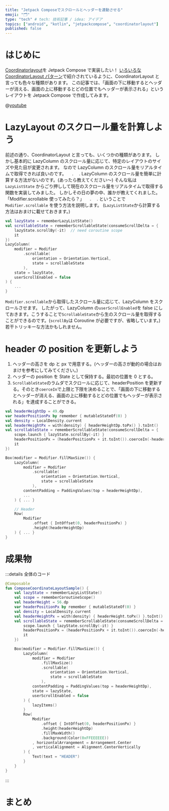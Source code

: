 ```yaml
---
title: "Jetpack Composeでスクロールとヘッダーを連動させる"
emoji: "🗂"
type: "tech" # tech: 技術記事 / idea: アイデア
topics: ["android", "kotlin", "jetpackcompose", "coordinatorlayout"]
published: false
---
```


# はじめに

[Coordinatorlayout](https://developer.android.com/jetpack/androidx/releases/coordinatorlayout)を Jetpack Compose で実装したい！
[いろいろな CoordinatorLayout パターン](https://qiita.com/ymshun/items/190527ffff55356ffb9e)で紹介されているように、CoordinatorLayout と言っても色々な種類があります。
この記事では、「画面の下に移動するとヘッダーが消える、画面の上に移動するとどの位置でもヘッダーが表示される」というレイアウトを Jetpack Compose で作成してみます。

@[youtube](Ju_ivS2o5fM)

# LazyLayout のスクロール量を計算しよう

前述の通り、CoordinatorLayout と言っても、いくつかの種類があります。
しかし基本的に LazyColumn のスクロール量に応じて、特定のレイアウトのサイズや見た目が変更されます。
なので LazyColumn のスクロール量をリアルタイムで取得できれば良いのです。
　.
　.
LazyColumn のスクロール量を簡単に計算する方法がないのです。(あったら教えてください～)
そんな私は `LazyListState` からごり押しして現在のスクロール量をリアルタイムで取得する関数を実装してみました。
しかしその日の夢の中、誰かが教えてくれました。
「Modifier.scrollable 使ってみたら？」
　.
　.
ということで `Modifier.scrollable` を使う方法を説明します。
(`LazyListState`から計算する方法はおまけに載せておきます。)

```kotlin
val lazyState = rememberLazyListState()
val scrollableState = rememberScrollableState(consumeScrollDelta = {
    lazyState.scrollBy(-it)  // need coroutine scope
    it
})
LazyColumn(
    modifier = Modifier
        .scrollable(
            orientation = Orientation.Vertical,
            state = scrollableState
        ),
    state = lazyState,
    userScrollEnabled = false
) {
    ...
}
```

`Modifier.scrollable`から取得したスクロール量に応じて、LazyColumn をスクロールさせます。
したがって、LazyColumn の`userScrollEnabled`を false にしておきます。こうすることで`ScrollableState`から生のスクロール量を取得することができるのです。(`scrollBy`は Coroutine が必要ですが、省略しています。)
若干トリッキーな方法かもしれません。

# header の position を更新しよう

1. ヘッダーの高さを dp と px で用意する。(ヘッダーの高さが動的の場合はおまけを参考にしてみてください。)
2. ヘッダーの position を State として保持する。最初の位置を 0 とする。
3. `ScrollableState`のラムダでスクロールに応じて、headerPosition を更新する。そのとき`coerceIn`で上限と下限を決めることで、「画面の下に移動するとヘッダーが消える、画面の上に移動するとどの位置でもヘッダーが表示される」を達成することができる。

```kotlin
val headerHeightDp = 49.dp
var headerPositionPx by remember { mutableStateOf(0) }
val density = LocalDensity.current
val headerHeightPx = with(density) { headerHeightDp.toPx() }.toInt()
val scrollableState = rememberScrollableState(consumeScrollDelta = {
    scope.launch { lazyState.scrollBy(-it) }
    headerPositionPx = (headerPositionPx + it.toInt()).coerceIn(-headerHeightPx, 0)
    it
})

Box(modifier = Modifier.fillMaxSize()) {
    LazyColumn(
        modifier = Modifier
            .scrollable(
                orientation = Orientation.Vertical,
                state = scrollableState
            ),
        contentPadding = PaddingValues(top = headerHeightDp),
        ...
    ) { ... }

    // Header
    Row(
        Modifier
            .offset { IntOffset(0, headerPositionPx) }
            .height(headerHeightDp)
    ) { ... }
}

```

# 成果物

:::details 全体のコード

```kotlin
@Composable
fun ComposeCoordinateLayoutSample() {
    val lazyState = rememberLazyListState()
    val scope = rememberCoroutineScope()
    val headerHeight = 56.dp
    var headerPositionPx by remember { mutableStateOf(0) }
    val density = LocalDensity.current
    val headerHeightPx = with(density) { headerHeight.toPx() }.toInt()
    val scrollableState = rememberScrollableState(consumeScrollDelta = {
        scope.launch { lazyState.scrollBy(-it) }
        headerPositionPx = (headerPositionPx + it.toInt()).coerceIn(-headerHeightPx, 0)
        it
    })

    Box(modifier = Modifier.fillMaxSize()) {
        LazyColumn(
            modifier = Modifier
                .fillMaxSize()
                .scrollable(
                    orientation = Orientation.Vertical,
                    state = scrollableState
                ),
            contentPadding = PaddingValues(top = headerHeightDp),
            state = lazyState,
            userScrollEnabled = false
        ) {
            lazyItems()
        }
        Row(
            Modifier
                .offset { IntOffset(0, headerPositionPx) }
                .height(headerHeightDp)
                .fillMaxWidth()
                .background(Color(0xFFEEEEEE))
            , horizontalArrangement = Arrangement.Center
            , verticalAlignment = Alignment.CenterVertically
        ) {
            Text(text = "HEADER")
        }
    }
}
```

:::

# まとめ
